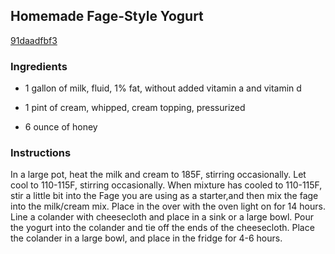 ## Homemade Fage-Style Yogurt

[91daadfbf3](http://www.food.com/recipe/homemade-fage-style-yogurt-374129)

### Ingredients

 - 1 gallon of milk, fluid, 1% fat, without added vitamin a and vitamin d

 - 1 pint of cream, whipped, cream topping, pressurized

 - 6 ounce of honey

### Instructions

In a large pot, heat the milk and cream to 185F, stirring occasionally. Let cool to 110-115F, stirring occasionally. When mixture has cooled to 110-115F, stir a little bit into the Fage you are using as a starter,and then mix the fage into the milk/cream mix. Place in the over with the oven light on for 14 hours. Line a colander with cheesecloth and place in a sink or a large bowl. Pour the yogurt into the colander and tie off the ends of the cheesecloth. Place the colander in a large bowl, and place in the fridge for 4-6 hours.